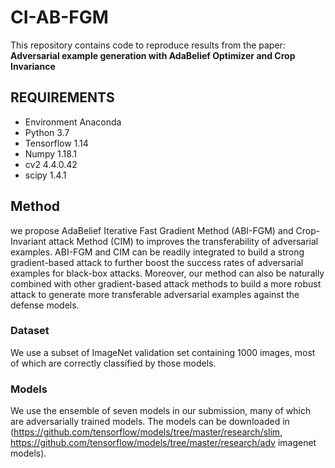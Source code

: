 # CI-AB-FGM
This repository contains code to reproduce results from the paper:
**Adversarial example generation with AdaBelief Optimizer and Crop Invariance**

## REQUIREMENTS
- Environment Anaconda
- Python 3.7
- Tensorflow 1.14
- Numpy 1.18.1 
- cv2 4.4.0.42
- scipy 1.4.1

## Method
we propose AdaBelief Iterative Fast Gradient Method (ABI-FGM) and Crop-Invariant attack Method (CIM) to improves the transferability of adversarial examples. 
ABI-FGM and CIM can be readily integrated to build a strong gradient-based attack to further boost the success rates of adversarial examples for black-box attacks. 
Moreover, our method can also be naturally combined with other gradient-based attack methods to build a more robust attack to generate more transferable adversarial examples against the defense models.

### Dataset
We use a subset of ImageNet validation set containing 1000 images, most of which are correctly classified by those models.

### Models
We use the ensemble of seven models in our submission, many of which are adversarially trained models. The models can be downloaded in (https://github.com/tensorflow/models/tree/master/research/slim, https://github.com/tensorflow/models/tree/master/research/adv imagenet models).










